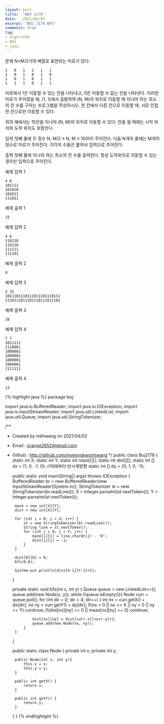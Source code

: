 ```yaml
---
layout: post 
title:  "BOJ 2178"
date:   2021/04/02 
excerpt: "BOJ 2178 BFS"
comments: true 
tag:
- algorithm
- BOJ
- java
---
```


문제
N×M크기의 배열로 표현되는 미로가 있다.

~~~
1	0	1	1	1	1
1	0	1	0	1	0
1	0	1	0	1	1
1	1	1	0	1	1
~~~

미로에서 1은 이동할 수 있는 칸을 나타내고, 0은 이동할 수 없는 칸을 나타낸다. 이러한 미로가 주어졌을 때, (1, 1)에서 출발하여 (N, M)의 위치로 이동할 때 지나야 하는 최소의 칸 수를 구하는 프로그램을 작성하시오. 한 칸에서 다른 칸으로 이동할 때, 서로 인접한 칸으로만 이동할 수 있다.

위의 예에서는 15칸을 지나야 (N, M)의 위치로 이동할 수 있다. 칸을 셀 때에는 시작 위치와 도착 위치도 포함한다.


입력
첫째 줄에 두 정수 N, M(2 ≤ N, M ≤ 100)이 주어진다. 다음 N개의 줄에는 M개의 정수로 미로가 주어진다. 각각의 수들은 붙어서 입력으로 주어진다.

출력
첫째 줄에 지나야 하는 최소의 칸 수를 출력한다. 항상 도착위치로 이동할 수 있는 경우만 입력으로 주어진다.

예제 입력 1
~~~
4 6
101111
101010
101011
111011
~~~
예제 출력 1
~~~
15
~~~
예제 입력 2
~~~
4 6
110110
110110
111111
111101
~~~
예제 출력 2
~~~
9
~~~
예제 입력 3
~~~
2 25
1011101110111011101110111
1110111011101110111011101
~~~
예제 출력 3
~~~
38
~~~
예제 입력 4
~~~
7 7
1011111
1110001
1000001
1000001
1000001
1000001
1111111
~~~
예제 출력 4
~~~
13
~~~

{% highlight java %}
package boj;

import java.io.BufferedReader;
import java.io.IOException;
import java.io.InputStreamReader;
import java.util.LinkedList;
import java.util.Queue;
import java.util.StringTokenizer;

/**
 * Created by mkhwang on 2021/04/02
 * Email : orange2652@gmail.com
 * Github : http://github.com/myeongkwonhwang
 */
public class Boj2178 {
    static int X;
    static int Y;
    static int maze[][];
    static int dist[][];
    static int [] dx = {1, 0, -1, 0}; //아래부터 반시계방향
    static int [] dy = {0, 1, 0, -1};

    public static void main(String[] args) throws IOException {
        BufferedReader br = new BufferedReader(new InputStreamReader(System.in));
        StringTokenizer st = new StringTokenizer(br.readLine());
        X = Integer.parseInt(st.nextToken());
        Y = Integer.parseInt(st.nextToken());

        maze = new int[X][Y];
        dist = new int[X][Y];

        for (int i = 0; i < X; i++) {
            st = new StringTokenizer(br.readLine());
            String line = st.nextToken();
            for (int j = 0; j < Y; j++) {
                maze[i][j] = line.charAt(j) - '0';
                dist[i][j] = -1;
            }
        }

        dist[0][0] = 0;
        bfs(0,0);

        System.out.println(dist[X-1][Y-1]+1);
    }

    private static void bfs(int x, int y) {
        Queue<Node> queue = new LinkedList<>();
        queue.add(new Node(x, y));
        while (!queue.isEmpty()){
            Node curr = queue.poll();
            for (int dir = 0; dir < 4; dir++) {
                int nx = curr.getX() + dx[dir];
                int ny = curr.getY() + dy[dir];
                if(nx < 0 || nx >= X || ny < 0 || ny >= Y) continue;
                if(dist[nx][ny] >= 0 || maze[nx][ny] == 0) continue;

                dist[nx][ny] = dist[curr.x][curr.y]+1;
                queue.add(new Node(nx, ny));
            }
        }
    }

    public static class Node {
        private int x;
        private int y;

        public Node(int x, int y){
            this.x = x;
            this.y = y;
        }

        public int getX() {
            return x;
        }

        public int getY() {
            return y;
        }
    }
}
{% endhighlight %} 
